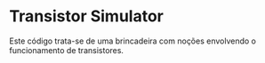 # Transistor Simulator

Este código trata-se de uma brincadeira com noções envolvendo o funcionamento de transistores.


